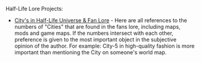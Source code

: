 Half-Life Lore Projects:

* [City's in Half-Life Universe & Fan Lore](https://github.com/users/NightK0T/projects/1/views/1) - Here are all references to the numbers of "Cities" that are found in the fans lore, including maps, mods and game maps. If the numbers intersect with each other, preference is given to the most important object in the subjective opinion of the author. For example: City-5 in high-quality fashion is more important than mentioning the City on someone's world map.

